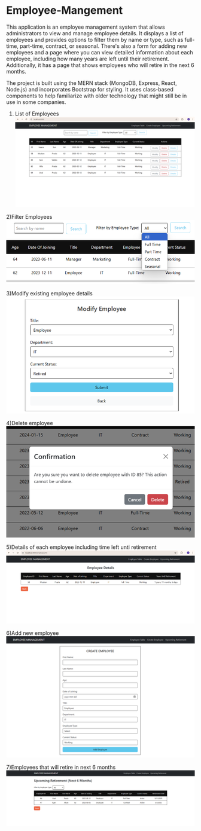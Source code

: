 # Employee-Mangement

This application is an employee management system that allows administrators to view and manage employee details. It displays a list of employees and provides options to filter them by name or type, such as full-time, part-time, contract, or seasonal. There's also a form for adding new employees and a page where you can view detailed information about each employee, including how many years are left until their retirement. Additionally, it has a page that shows employees who will retire in the next 6 months.

The project is built using the MERN stack (MongoDB, Express, React, Node.js) and incorporates Bootstrap for styling. It uses class-based components to help familiarize with older technology that might still be in use in some companies.


1) List of Employees
![alt text](<employee list.png>)

2)Filter Employees
![alt text](filter.png)

3)Modify existing employee details
![alt text](image.png)

4)Delete employee
![alt text](delete.png)

5)Details of each employee including time left unti retirement
![alt text](details.png)

6)Add new employee
![alt text](new.png)

7)Employees that will retire in next 6 months
![alt text](retire.png)